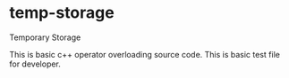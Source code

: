 # temp-storage
Temporary Storage

This is basic c++ operator overloading source code.
This is basic test file for developer.
